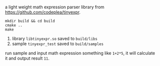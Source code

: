 a light weight math expression parser library from https://github.com/codeplea/tinyexpr.

```
mkdir build && cd build
cmake ..
make
```

1. library `libtinyexpr.so` saved to `build/libs`
2. sample `tinyexpr_test` saved to `build/samples`

run sample and input math expression something like `1+2*5`, it will calculate it and output result `11`.